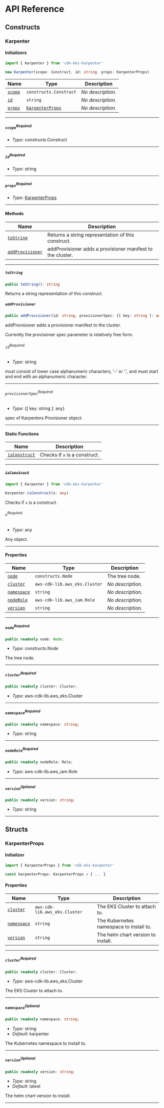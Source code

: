 # API Reference <a name="API Reference" id="api-reference"></a>

## Constructs <a name="Constructs" id="Constructs"></a>

### Karpenter <a name="Karpenter" id="cdk-eks-karpenter.Karpenter"></a>

#### Initializers <a name="Initializers" id="cdk-eks-karpenter.Karpenter.Initializer"></a>

```typescript
import { Karpenter } from 'cdk-eks-karpenter'

new Karpenter(scope: Construct, id: string, props: KarpenterProps)
```

| **Name** | **Type** | **Description** |
| --- | --- | --- |
| <code><a href="#cdk-eks-karpenter.Karpenter.Initializer.parameter.scope">scope</a></code> | <code>constructs.Construct</code> | *No description.* |
| <code><a href="#cdk-eks-karpenter.Karpenter.Initializer.parameter.id">id</a></code> | <code>string</code> | *No description.* |
| <code><a href="#cdk-eks-karpenter.Karpenter.Initializer.parameter.props">props</a></code> | <code><a href="#cdk-eks-karpenter.KarpenterProps">KarpenterProps</a></code> | *No description.* |

---

##### `scope`<sup>Required</sup> <a name="scope" id="cdk-eks-karpenter.Karpenter.Initializer.parameter.scope"></a>

- *Type:* constructs.Construct

---

##### `id`<sup>Required</sup> <a name="id" id="cdk-eks-karpenter.Karpenter.Initializer.parameter.id"></a>

- *Type:* string

---

##### `props`<sup>Required</sup> <a name="props" id="cdk-eks-karpenter.Karpenter.Initializer.parameter.props"></a>

- *Type:* <a href="#cdk-eks-karpenter.KarpenterProps">KarpenterProps</a>

---

#### Methods <a name="Methods" id="Methods"></a>

| **Name** | **Description** |
| --- | --- |
| <code><a href="#cdk-eks-karpenter.Karpenter.toString">toString</a></code> | Returns a string representation of this construct. |
| <code><a href="#cdk-eks-karpenter.Karpenter.addProvisioner">addProvisioner</a></code> | addProvisioner adds a provisioner manifest to the cluster. |

---

##### `toString` <a name="toString" id="cdk-eks-karpenter.Karpenter.toString"></a>

```typescript
public toString(): string
```

Returns a string representation of this construct.

##### `addProvisioner` <a name="addProvisioner" id="cdk-eks-karpenter.Karpenter.addProvisioner"></a>

```typescript
public addProvisioner(id: string, provisionerSpec: {[ key: string ]: any}): void
```

addProvisioner adds a provisioner manifest to the cluster.

Currently the provisioner spec
parameter is relatively free form.

###### `id`<sup>Required</sup> <a name="id" id="cdk-eks-karpenter.Karpenter.addProvisioner.parameter.id"></a>

- *Type:* string

must consist of lower case alphanumeric characters, \'-\' or \'.\', and must start and end with an alphanumeric character.

---

###### `provisionerSpec`<sup>Required</sup> <a name="provisionerSpec" id="cdk-eks-karpenter.Karpenter.addProvisioner.parameter.provisionerSpec"></a>

- *Type:* {[ key: string ]: any}

spec of Karpenters Provisioner object.

---

#### Static Functions <a name="Static Functions" id="Static Functions"></a>

| **Name** | **Description** |
| --- | --- |
| <code><a href="#cdk-eks-karpenter.Karpenter.isConstruct">isConstruct</a></code> | Checks if `x` is a construct. |

---

##### ~~`isConstruct`~~ <a name="isConstruct" id="cdk-eks-karpenter.Karpenter.isConstruct"></a>

```typescript
import { Karpenter } from 'cdk-eks-karpenter'

Karpenter.isConstruct(x: any)
```

Checks if `x` is a construct.

###### `x`<sup>Required</sup> <a name="x" id="cdk-eks-karpenter.Karpenter.isConstruct.parameter.x"></a>

- *Type:* any

Any object.

---

#### Properties <a name="Properties" id="Properties"></a>

| **Name** | **Type** | **Description** |
| --- | --- | --- |
| <code><a href="#cdk-eks-karpenter.Karpenter.property.node">node</a></code> | <code>constructs.Node</code> | The tree node. |
| <code><a href="#cdk-eks-karpenter.Karpenter.property.cluster">cluster</a></code> | <code>aws-cdk-lib.aws_eks.Cluster</code> | *No description.* |
| <code><a href="#cdk-eks-karpenter.Karpenter.property.namespace">namespace</a></code> | <code>string</code> | *No description.* |
| <code><a href="#cdk-eks-karpenter.Karpenter.property.nodeRole">nodeRole</a></code> | <code>aws-cdk-lib.aws_iam.Role</code> | *No description.* |
| <code><a href="#cdk-eks-karpenter.Karpenter.property.version">version</a></code> | <code>string</code> | *No description.* |

---

##### `node`<sup>Required</sup> <a name="node" id="cdk-eks-karpenter.Karpenter.property.node"></a>

```typescript
public readonly node: Node;
```

- *Type:* constructs.Node

The tree node.

---

##### `cluster`<sup>Required</sup> <a name="cluster" id="cdk-eks-karpenter.Karpenter.property.cluster"></a>

```typescript
public readonly cluster: Cluster;
```

- *Type:* aws-cdk-lib.aws_eks.Cluster

---

##### `namespace`<sup>Required</sup> <a name="namespace" id="cdk-eks-karpenter.Karpenter.property.namespace"></a>

```typescript
public readonly namespace: string;
```

- *Type:* string

---

##### `nodeRole`<sup>Required</sup> <a name="nodeRole" id="cdk-eks-karpenter.Karpenter.property.nodeRole"></a>

```typescript
public readonly nodeRole: Role;
```

- *Type:* aws-cdk-lib.aws_iam.Role

---

##### `version`<sup>Optional</sup> <a name="version" id="cdk-eks-karpenter.Karpenter.property.version"></a>

```typescript
public readonly version: string;
```

- *Type:* string

---


## Structs <a name="Structs" id="Structs"></a>

### KarpenterProps <a name="KarpenterProps" id="cdk-eks-karpenter.KarpenterProps"></a>

#### Initializer <a name="Initializer" id="cdk-eks-karpenter.KarpenterProps.Initializer"></a>

```typescript
import { KarpenterProps } from 'cdk-eks-karpenter'

const karpenterProps: KarpenterProps = { ... }
```

#### Properties <a name="Properties" id="Properties"></a>

| **Name** | **Type** | **Description** |
| --- | --- | --- |
| <code><a href="#cdk-eks-karpenter.KarpenterProps.property.cluster">cluster</a></code> | <code>aws-cdk-lib.aws_eks.Cluster</code> | The EKS Cluster to attach to. |
| <code><a href="#cdk-eks-karpenter.KarpenterProps.property.namespace">namespace</a></code> | <code>string</code> | The Kubernetes namespace to install to. |
| <code><a href="#cdk-eks-karpenter.KarpenterProps.property.version">version</a></code> | <code>string</code> | The helm chart version to install. |

---

##### `cluster`<sup>Required</sup> <a name="cluster" id="cdk-eks-karpenter.KarpenterProps.property.cluster"></a>

```typescript
public readonly cluster: Cluster;
```

- *Type:* aws-cdk-lib.aws_eks.Cluster

The EKS Cluster to attach to.

---

##### `namespace`<sup>Optional</sup> <a name="namespace" id="cdk-eks-karpenter.KarpenterProps.property.namespace"></a>

```typescript
public readonly namespace: string;
```

- *Type:* string
- *Default:* karpenter

The Kubernetes namespace to install to.

---

##### `version`<sup>Optional</sup> <a name="version" id="cdk-eks-karpenter.KarpenterProps.property.version"></a>

```typescript
public readonly version: string;
```

- *Type:* string
- *Default:* latest

The helm chart version to install.

---



